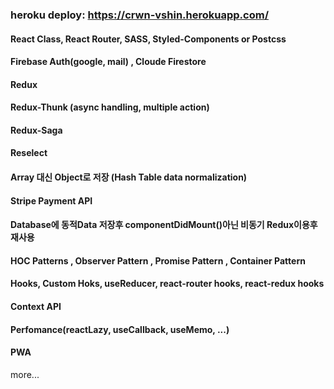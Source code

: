 ### heroku deploy: https://crwn-vshin.herokuapp.com/

#### React Class, React Router, SASS, Styled-Components or Postcss

#### Firebase Auth(google, mail) , Cloude Firestore

#### Redux

#### Redux-Thunk (async handling, multiple action)

#### Redux-Saga

#### Reselect

#### Array 대신 Object로 저장 (Hash Table data normalization)

#### Stripe Payment API

#### Database에 동적Data 저장후 componentDidMount()아닌 비동기 Redux이용후 재사용

#### HOC Patterns , Observer Pattern , Promise Pattern , Container Pattern

#### Hooks, Custom Hoks, useReducer, react-router hooks, react-redux hooks

#### Context API

#### Perfomance(reactLazy, useCallback, useMemo, ...)

#### PWA

more...
